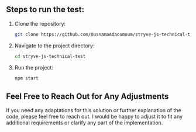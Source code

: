 ## Steps to run the test:

1. Clone the repository:

   ```bash
   git clone https://github.com/OussamaAdaoumoum/stryve-js-technical-test.git

2. Navigate to the project directory:

   ```bash
   cd stryve-js-technical-test

3. Run the project:

   ```bash
   npm start

## Feel Free to Reach Out for Any Adjustments

If you need any adaptations for this solution or further explanation of the code, please feel free to reach out. I would be happy to adjust it to fit any additional requirements or clarify any part of the implementation.